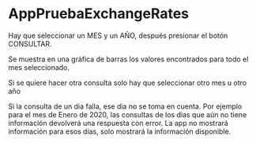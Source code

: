 # AppPruebaExchangeRates

Hay que seleccionar un MES y un AÑO, después presionar el botón CONSULTAR.

Se muestra en una gráfica de barras los valores encontrados para todo el mes seleccionado.

Si se quiere hacer otra consulta solo hay que seleccionar otro mes u otro año

Si la consulta de un dia falla, ese dia no se toma en cuenta. 
Por ejemplo para el mes de Enero de 2020, las consultas de los dias que aún no tiene información devolverá 
una respuesta con error. La app no mostrará información para esos días, solo mostrará la información disponible.
